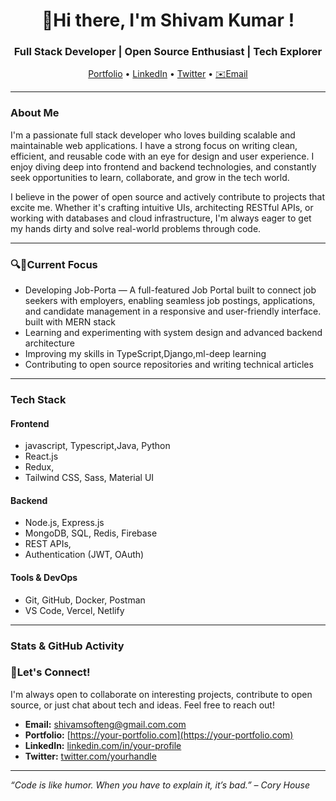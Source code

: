 <h1 align="center">👋Hi there, I'm Shivam Kumar !</h1>
<h3 align="center">Full Stack Developer | Open Source Enthusiast | Tech Explorer</h3>

<p align="center">
  <a href="https://your-portfolio.com">Portfolio</a> •
  <a href=https://www.linkedin.com/in/shivam1kumar>LinkedIn</a> •
  <a href="https://twitter.com/yourhandle">Twitter</a> •
  <a href="mailto:shivamsofteng@gmail.com">✉️Email</a>
</p>

---

### **About Me**

I'm a passionate full stack developer who loves building scalable and maintainable web applications. I have a strong focus on writing clean, efficient, and reusable code with an eye for design and user experience. I enjoy diving deep into frontend and backend technologies, and constantly seek opportunities to learn, collaborate, and grow in the tech world.

I believe in the power of open source and actively contribute to projects that excite me. Whether it's crafting intuitive UIs, architecting RESTful APIs, or working with databases and cloud infrastructure, I'm always eager to get my hands dirty and solve real-world problems through code.

---

### **🔍🔎Current Focus**

- Developing Job-Porta — A full-featured Job Portal built to connect job seekers with employers, enabling seamless job postings, applications, and candidate management in a responsive and user-friendly interface. built with MERN stack
- Learning and experimenting with system design and advanced backend architecture
- Improving my skills in TypeScript,Django,ml-deep learning 
- Contributing to open source repositories and writing technical articles

---

### **Tech Stack**

#### **Frontend**
- javascript, Typescript,Java, Python 
- React.js
- Redux, 
- Tailwind CSS, Sass, Material UI

#### **Backend**
- Node.js, Express.js
- MongoDB, SQL, Redis, Firebase
- REST APIs, 
- Authentication (JWT, OAuth)

#### **Tools & DevOps**
- Git, GitHub, Docker, Postman
- VS Code, Vercel, Netlify

---

### **Stats & GitHub Activity**



### **🤝Let's Connect!**

I'm always open to collaborate on interesting projects, contribute to open source, or just chat about tech and ideas. Feel free to reach out!

- **Email:** shivamsofteng@gmail.com.com  
- **Portfolio:** [https://your-portfolio.com](https://your-portfolio.com)  
- **LinkedIn:** [linkedin.com/in/your-profile](https://www.linkedin.com/in/shivam1kumar)  
- **Twitter:** [twitter.com/yourhandle](https://twitter.com/yourhandle)

---

_“Code is like humor. When you have to explain it, it’s bad.” – Cory House_
